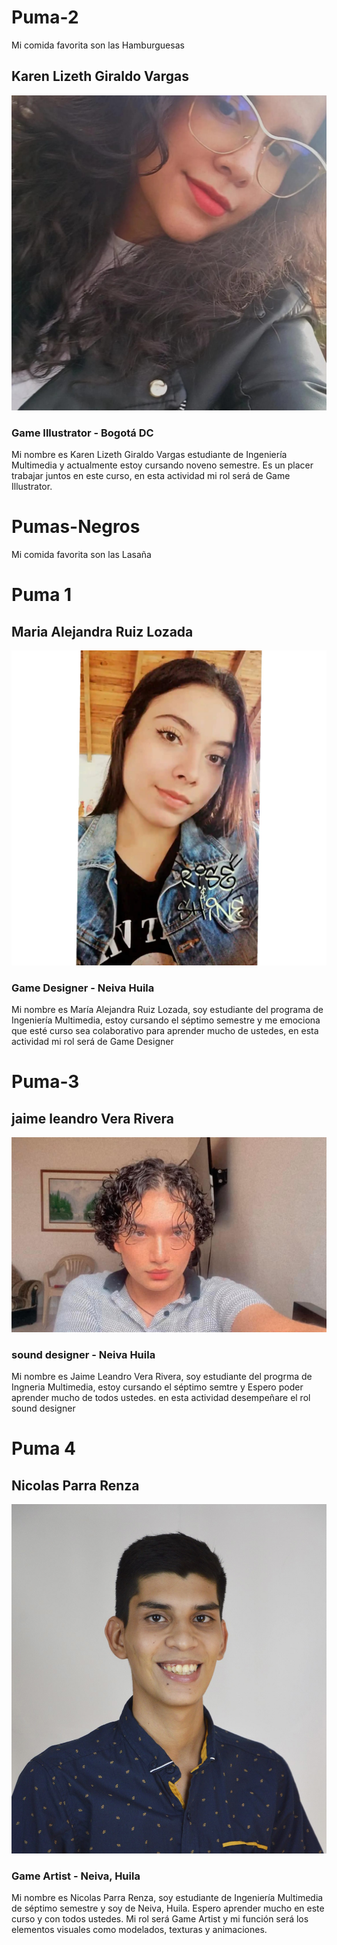 # Puma-2 
Mi comida favorita son las Hamburguesas 
## Karen Lizeth Giraldo Vargas
![Karen Lizeth Giraldo Vargas!](/Karen-Giraldo/WhatsApp%20Image%202025-02-07%20at%2010.32.20%20PM%20(1).jpeg "Karen Giraldo")
### Game Illustrator - Bogotá DC
Mi nombre es Karen Lizeth Giraldo Vargas estudiante de Ingeniería Multimedia y actualmente estoy cursando noveno semestre. Es un placer trabajar juntos en este curso, en esta actividad mi rol será de Game Illustrator.

# Pumas-Negros 
Mi comida favorita son las Lasaña

# Puma 1
## Maria Alejandra Ruiz Lozada
![Maria Alejandra Ruiz!](/Fotos%20grupo/InShot_20211009_201633226.jpg "Alejandra Ruiz")
### Game Designer - Neiva Huila
Mi nombre es María Alejandra Ruiz Lozada, soy estudiante del programa de Ingeniería Multimedia, estoy cursando el séptimo semestre y me emociona que esté curso sea colaborativo para aprender mucho de ustedes, en esta actividad mi rol será de Game Designer

# Puma-3 
## jaime leandro Vera Rivera
![Jaime Leandro Vera Rivera!](/Fotos%20grupo/Leandro.jpg "Leandro Vera")
### sound designer - Neiva Huila
Mi nombre es Jaime Leandro Vera Rivera, soy estudiante del progrma de Ingneria Multimedia, estoy cursando el séptimo semtre y Espero poder aprender mucho de todos ustedes. en esta actividad desempeñare el rol sound designer

# Puma 4
## Nicolas Parra Renza
![Nicolas Parra Renza](/Fotos%20grupo/DSC_9057.jpg "Nicolas Parra Renza")
### Game Artist - Neiva, Huila
Mi nombre es Nicolas Parra Renza, soy estudiante de Ingeniería Multimedia de séptimo semestre y soy de Neiva, Huila. Espero aprender mucho en este curso y con todos ustedes. Mi rol será Game Artist y mi función será los elementos visuales como modelados, texturas y animaciones.